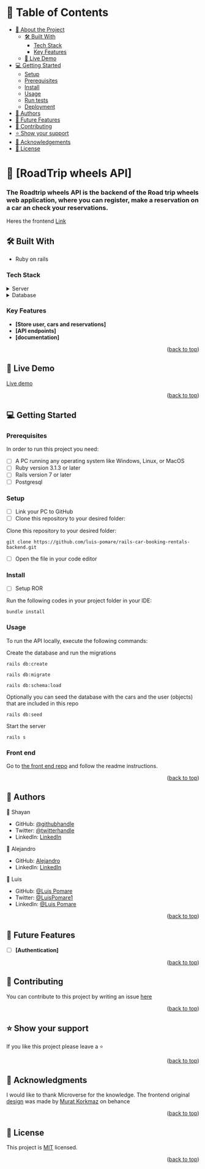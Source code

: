 <a name="readme-top"></a>

<!-- TABLE OF CONTENTS -->

# 📗 Table of Contents

- [📖 About the Project](#about-project)
  - [🛠 Built With](#built-with)
    - [Tech Stack](#tech-stack)
    - [Key Features](#key-features)
  - [🚀 Live Demo](#live-demo)
- [💻 Getting Started](#getting-started)
  - [Setup](#setup)
  - [Prerequisites](#prerequisites)
  - [Install](#install)
  - [Usage](#usage)
  - [Run tests](#run-tests)
  - [Deployment](#triangular_flag_on_post-deployment)
- [👥 Authors](#authors)
- [🔭 Future Features](#future-features)
- [🤝 Contributing](#contributing)
- [⭐️ Show your support](#support)
- [🙏 Acknowledgements](#acknowledgements)
- [📝 License](#license)

<!-- PROJECT DESCRIPTION -->

# 📖 [RoadTrip wheels API] <a name="about-project"></a>

### The Roadtrip wheels API is the backend of the Road trip wheels web application, where you can register, make a reservation on a car an check your reservations.

Heres the frontend <a href="https://github.com/shayan1234554321/RoadTrip-Wheels" >Link</a>

## 🛠 Built With <a name="built-with"></a>

- Ruby on rails

### Tech Stack <a name="tech-stack"></a>

<details>
  <summary>Server</summary>
  <ul>
    <li><a href="https://rubyonrails.org/">Ruby on Rails</a></li>
  </ul>
</details>

<details>
<summary>Database</summary>
  <ul>
    <li><a href="https://www.postgresql.org/">PostgreSQL</a></li>
  </ul>
</details>

<!-- Features -->

### Key Features <a name="key-features"></a>

- **[Store user, cars and reservations]**
- **[API endpoints]**
- **[documentation]**

<p align="right">(<a href="#readme-top">back to top</a>)</p>

<!-- LIVE DEMO -->

## 🚀 Live Demo <a name="live-demo"></a>

<a href="https://roadtrip-wheels.onrender.com/">Live demo</a>

<p align="right">(<a href="#readme-top">back to top</a>)</p>

<!-- GETTING STARTED -->

## 💻 Getting Started <a name="getting-started"></a>

### Prerequisites

In order to run this project you need:

- [ ] A PC running any operating system like Windows, Linux, or MacOS
- [ ] Ruby version 3.1.3 or later
- [ ] Rails version 7 or later
- [ ] Postgresql

### Setup

- [ ] Link your PC to GitHub
- [ ] Clone this repository to your desired folder:

Clone this repository to your desired folder:

`git clone https://github.com/luis-pomare/rails-car-booking-rentals-backend.git`

- [ ] Open the file in your code editor

### Install

- [ ] Setup ROR

Run the following codes in your project folder in your IDE:

```
bundle install
```

### Usage

To run the API locally, execute the following commands:

Create the database and run the migrations

```
rails db:create

rails db:migrate

rails db:schema:load
```

Optionally you can seed the database with the cars and the user (objects) that are included in this repo

```
rails db:seed
```

Start the server

```
rails s
```

### Front end

Go to [the front end repo](https://github.com/shayan1234554321/RoadTrip-Wheels) and follow the readme instructions.

<p align="right">(<a href="#readme-top">back to top</a>)</p>

<!-- AUTHORS -->

## 👥 Authors <a name="authors"></a>

👤 Shayan

- GitHub: [@githubhandle](https://github.com/shayan1234554321)
- Twitter: [@twitterhandle](https://twitter.com/shayan123455432)
- LinkedIn: [LinkedIn](https://www.linkedin.com/in/shayan-khan20/)

👤 Alejandro

- GitHub: [Alejandro](https://github.com/Alejandro-Bernal-M)
- LinkedIn: [LinkedIn](https://www.linkedin.com/in/alejandro-bernal-marin)

👤 Luis

- GitHub: [@Luis Pomare](https://github.com/luis-pomare)
- Twitter: [@LuisPomare1](https://twitter.com/LuisPomare1)
- LinkedIn: [@Luis Pomare](https://www.linkedin.com/in/luis-pomare-388116225/)

<p align="right">(<a href="#readme-top">back to top</a>)</p>

<!-- FUTURE FEATURES -->

## 🔭 Future Features <a name="future-features"></a>

- [ ] **[Authentication]**

<p align="right">(<a href="#readme-top">back to top</a>)</p>

<!-- CONTRIBUTING -->

## 🤝 Contributing <a name="contributing"></a>

You can contribute to this project by writing an issue <a href="https://github.com/luis-pomare/rails-car-booking-rentals-backend/issues" >here</a>

<p align="right">(<a href="#readme-top">back to top</a>)</p>

<!-- SUPPORT -->

## ⭐️ Show your support <a name="support"></a>

If you like this project please leave a ⭐️

<p align="right">(<a href="#readme-top">back to top</a>)</p>

<!-- ACKNOWLEDGEMENTS -->

## 🙏 Acknowledgments <a name="acknowledgements"></a>

I would like to thank Microverse for the knowledge.
The frontend original [design](https://www.behance.net/gallery/26425031/Vespa-Responsive-Redesign) was made by [Murat Korkmaz](https://www.behance.net/muratk) on behance

<p align="right">(<a href="#readme-top">back to top</a>)</p>

<!-- LICENSE -->

## 📝 License <a name="license"></a>

This project is [MIT](./LICENSE) licensed.

<p align="right">(<a href="#readme-top">back to top</a>)</p>
